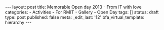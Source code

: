 --- layout: post title: Memorable Open day 2013 - From IT with love
categories: - Activities - For RMIT - Gallery - Open Day tags: []
status: draft type: post published: false meta: \_edit\_last: '12'
bfa\_virtual\_template: hierarchy ---
